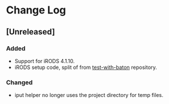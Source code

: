 # Change Log
## [Unreleased]
### Added
- Support for iRODS 4.1.10.
- iRODS setup code, split of from [test-with-baton](https://github.com/wtsi-hgi/test-with-baton) repository.

### Changed
- iput helper no longer uses the project directory for temp files.